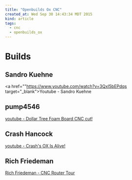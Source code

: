 ```yaml
---
title: "Openbuilds Ox CNC"
created_at: Wed Sep 30 14:43:34 MDT 2015
kind: article
tags:
  - cnc
  - openbuilds_ox
---
```



# Builds

## Sandro Kuehne 

<a href=""https://www.youtube.com/watch?v=3QxI5bEPdqs target="_blank">Youtube - Sandro Kuehne</a>

## pump4546

<a href="https://www.youtube.com/watch?v=EONrHCKZ8kg" trarget="_blank">youtube - Dollar Tree Foam Board CNC cut!</a>

## Crash Hancock

<a href="https://www.youtube.com/watch?v=akobisDZzqA" target="_blank">youtube - Crash's OX Is Alive!</a>


## Rich Friedeman 

<a href="https://www.youtube.com/watch?v=a75dFan7G_4" target="_blank">Rich Friedeman - CNC Router Tour</a>





